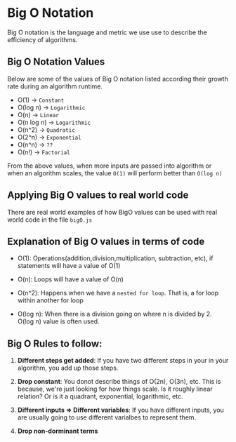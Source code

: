 # Big O Notation

Big O notation is the language and metric we use use to describe the efficiency of algorithms.

## Big O Notation Values

Below are some of the values of Big O notation listed according their growth rate during an algorithm runtime.

- O(1) -> `Constant`
- O(log n) -> `Logarithmic`
- O(n) -> `Linear`
- O(n log n) -> `Logarithmic`
- O(n^2) -> `Quadratic`
- O(2^n) -> `Exponential`
- O(n^n) -> `??`
- O(n!) -> `Factorial`

From the above values, when more inputs are passed into 
algorithm or when an algorithm scales, the value `O(1)` will perform better than `O(log n)`

## Applying Big O values to real world code

There are real world examples of how BigO values can be used with real world code in the file `bigO.js`

## Explanation of Big O values in terms of code

- O(1): Operations(addition,division,multiplication, subtraction, etc), if statements will have a value of O(1)

- O(n): Loops will have a value of O(n)

- O(n^2): Happens when we have a `nested for loop`. That is, a for loop within another for loop 

- O(log n): When there is a division going on where n is divided by 2. O(log n) value is often used.


## Big O Rules to follow:

1. **Different steps get added**: If you have two different steps in your in your algorithm, you add up those steps.

2. **Drop constant**: You donot describe things of O(2n), O(3n), etc. This is because, we're just looking for how things scale. Is it roughly linear relation? Or is it a quadrant, exponential, logarithmic, etc.

3. **Different inputs => Different variables**: If you have different inputs, you are usually going to use different varialbes to represent them.

4. **Drop non-dorminant terms**